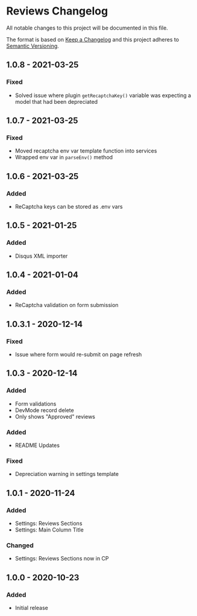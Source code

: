 # Reviews Changelog

All notable changes to this project will be documented in this file.

The format is based on [Keep a Changelog](http://keepachangelog.com/) and this project adheres to [Semantic Versioning](http://semver.org/).

## 1.0.8 - 2021-03-25

### Fixed

-   Solved issue where plugin `getRecaptchaKey()` variable was expecting a model that had been depreciated

## 1.0.7 - 2021-03-25

### Fixed

-   Moved recaptcha env var template function into services
-   Wrapped env var in `parseEnv()` method

## 1.0.6 - 2021-03-25

### Added

-   ReCaptcha keys can be stored as .env vars

## 1.0.5 - 2021-01-25

### Added

-   Disqus XML importer

## 1.0.4 - 2021-01-04

### Added

-   ReCaptcha validation on form submission

## 1.0.3.1 - 2020-12-14

### Fixed

-   Issue where form would re-submit on page refresh

## 1.0.3 - 2020-12-14

### Added

-   Form validations
-   DevMode record delete
-   Only shows "Approved" reviews

### Added

-   README Updates

### Fixed

-   Depreciation warning in settings template

## 1.0.1 - 2020-11-24

### Added

-   Settings: Reviews Sections
-   Settings: Main Column Title

### Changed

-   Settings: Reviews Sections now in CP

## 1.0.0 - 2020-10-23

### Added

-   Initial release
